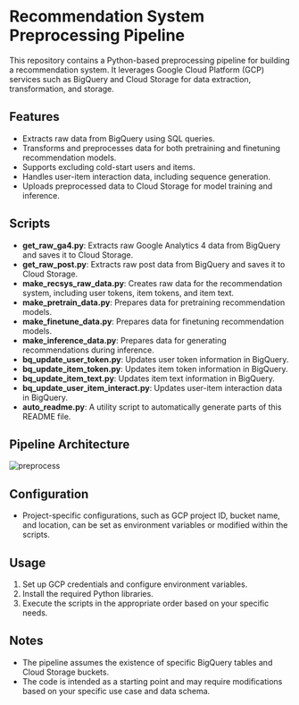 # Recommendation System Preprocessing Pipeline

This repository contains a Python-based preprocessing pipeline for building a recommendation system. It leverages Google Cloud Platform (GCP) services such as BigQuery and Cloud Storage for data extraction, transformation, and storage.

## Features

- Extracts raw data from BigQuery using SQL queries.
- Transforms and preprocesses data for both pretraining and finetuning recommendation models.
- Supports excluding cold-start users and items.
- Handles user-item interaction data, including sequence generation.
- Uploads preprocessed data to Cloud Storage for model training and inference.

## Scripts

- **get_raw_ga4.py**: Extracts raw Google Analytics 4 data from BigQuery and saves it to Cloud Storage.
- **get_raw_post.py**: Extracts raw post data from BigQuery and saves it to Cloud Storage.
- **make_recsys_raw_data.py**: Creates raw data for the recommendation system, including user tokens, item tokens, and item text.
- **make_pretrain_data.py**: Prepares data for pretraining recommendation models.
- **make_finetune_data.py**: Prepares data for finetuning recommendation models.
- **make_inference_data.py**: Prepares data for generating recommendations during inference.
- **bq_update_user_token.py**: Updates user token information in BigQuery.
- **bq_update_item_token.py**: Updates item token information in BigQuery.
- **bq_update_item_text.py**: Updates item text information in BigQuery.
- **bq_update_user_item_interact.py**: Updates user-item interaction data in BigQuery.
- **auto_readme.py**: A utility script to automatically generate parts of this README file.

## Pipeline Architecture
![preprocess](preprocess_pipelines.png)

## Configuration

- Project-specific configurations, such as GCP project ID, bucket name, and location, can be set as environment variables or modified within the scripts.

## Usage

1. Set up GCP credentials and configure environment variables.
2. Install the required Python libraries.
3. Execute the scripts in the appropriate order based on your specific needs.

## Notes

- The pipeline assumes the existence of specific BigQuery tables and Cloud Storage buckets.
- The code is intended as a starting point and may require modifications based on your specific use case and data schema.
